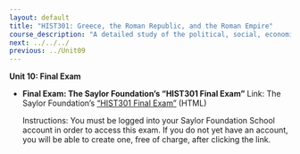 ```yaml
---
layout: default
title: "HIST301: Greece, the Roman Republic, and the Roman Empire"
course_description: "A detailed study of the political, social, economic, and cultural history of the Greek and Roman civilizations from the first millennium BCE and to the first millennium CE, with special emphasis on their legacy to Western civilization."
next: ../../../
previous: ../Unit09
---
```

**Unit 10: Final Exam** <span id="10"></span> 
-   **Final Exam: The Saylor Foundation’s “HIST301 Final Exam”**
    Link: The Saylor Foundation’s [“HIST301 Final
    Exam”](http://school.saylor.org/mod/quiz/view.php?id=1448) (HTML)  
      
     Instructions: You must be logged into your Saylor Foundation School
    account in order to access this exam. If you do not yet have an
    account, you will be able to create one, free of charge, after
    clicking the link. 


